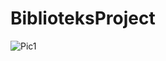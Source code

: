 # BiblioteksProject
![Pic1](https://github.com/MercantecData/portfolio-Magvib/Biblioteksobjekt/blob/master/pic/4.PNG)